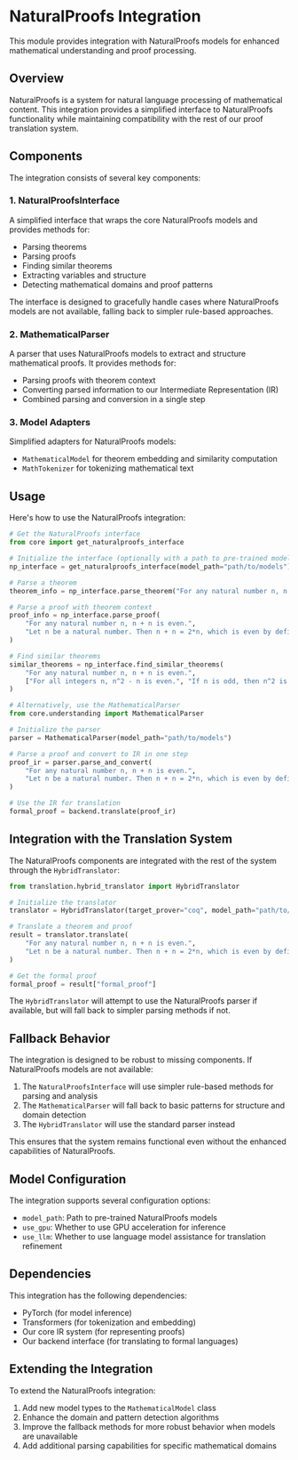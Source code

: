 # NaturalProofs Integration

This module provides integration with NaturalProofs models for enhanced mathematical understanding and proof processing.

## Overview

NaturalProofs is a system for natural language processing of mathematical content. This integration provides a simplified interface to NaturalProofs functionality while maintaining compatibility with the rest of our proof translation system.

## Components

The integration consists of several key components:

### 1. NaturalProofsInterface

A simplified interface that wraps the core NaturalProofs models and provides methods for:
- Parsing theorems
- Parsing proofs
- Finding similar theorems
- Extracting variables and structure
- Detecting mathematical domains and proof patterns

The interface is designed to gracefully handle cases where NaturalProofs models are not available, falling back to simpler rule-based approaches.

### 2. MathematicalParser

A parser that uses NaturalProofs models to extract and structure mathematical proofs. It provides methods for:
- Parsing proofs with theorem context
- Converting parsed information to our Intermediate Representation (IR)
- Combined parsing and conversion in a single step

### 3. Model Adapters

Simplified adapters for NaturalProofs models:
- `MathematicalModel` for theorem embedding and similarity computation
- `MathTokenizer` for tokenizing mathematical text

## Usage

Here's how to use the NaturalProofs integration:

```python
# Get the NaturalProofs interface
from core import get_naturalproofs_interface

# Initialize the interface (optionally with a path to pre-trained models)
np_interface = get_naturalproofs_interface(model_path="path/to/models")

# Parse a theorem
theorem_info = np_interface.parse_theorem("For any natural number n, n + n is even.")

# Parse a proof with theorem context
proof_info = np_interface.parse_proof(
    "For any natural number n, n + n is even.",
    "Let n be a natural number. Then n + n = 2*n, which is even by definition."
)

# Find similar theorems
similar_theorems = np_interface.find_similar_theorems(
    "For any natural number n, n + n is even.",
    ["For all integers n, n^2 - n is even.", "If n is odd, then n^2 is odd."]
)

# Alternatively, use the MathematicalParser
from core.understanding import MathematicalParser

# Initialize the parser
parser = MathematicalParser(model_path="path/to/models")

# Parse a proof and convert to IR in one step
proof_ir = parser.parse_and_convert(
    "For any natural number n, n + n is even.",
    "Let n be a natural number. Then n + n = 2*n, which is even by definition."
)

# Use the IR for translation
formal_proof = backend.translate(proof_ir)
```

## Integration with the Translation System

The NaturalProofs components are integrated with the rest of the system through the `HybridTranslator`:

```python
from translation.hybrid_translator import HybridTranslator

# Initialize the translator
translator = HybridTranslator(target_prover="coq", model_path="path/to/models")

# Translate a theorem and proof
result = translator.translate(
    "For any natural number n, n + n is even.",
    "Let n be a natural number. Then n + n = 2*n, which is even by definition."
)

# Get the formal proof
formal_proof = result["formal_proof"]
```

The `HybridTranslator` will attempt to use the NaturalProofs parser if available, but will fall back to simpler parsing methods if not.

## Fallback Behavior

The integration is designed to be robust to missing components. If NaturalProofs models are not available:

1. The `NaturalProofsInterface` will use simpler rule-based methods for parsing and analysis
2. The `MathematicalParser` will fall back to basic patterns for structure and domain detection
3. The `HybridTranslator` will use the standard parser instead

This ensures that the system remains functional even without the enhanced capabilities of NaturalProofs.

## Model Configuration

The integration supports several configuration options:

- `model_path`: Path to pre-trained NaturalProofs models
- `use_gpu`: Whether to use GPU acceleration for inference
- `use_llm`: Whether to use language model assistance for translation refinement

## Dependencies

This integration has the following dependencies:

- PyTorch (for model inference)
- Transformers (for tokenization and embedding)
- Our core IR system (for representing proofs)
- Our backend interface (for translating to formal languages)

## Extending the Integration

To extend the NaturalProofs integration:

1. Add new model types to the `MathematicalModel` class
2. Enhance the domain and pattern detection algorithms
3. Improve the fallback methods for more robust behavior when models are unavailable
4. Add additional parsing capabilities for specific mathematical domains